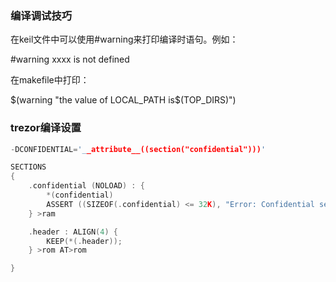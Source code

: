 ### 编译调试技巧

在keil文件中可以使用#warning来打印编译时语句。例如：

#warning  xxxx is not defined

在makefile中打印：

$(warning "the value of LOCAL_PATH is$(TOP_DIRS)")



### trezor编译设置

```c
-DCONFIDENTIAL='__attribute__((section("confidential")))' 

SECTIONS
{
	.confidential (NOLOAD) : {
		*(confidential)
		ASSERT ((SIZEOF(.confidential) <= 32K), "Error: Confidential section too big!");
	} >ram

	.header : ALIGN(4) {
		KEEP(*(.header));
	} >rom AT>rom

}
```


